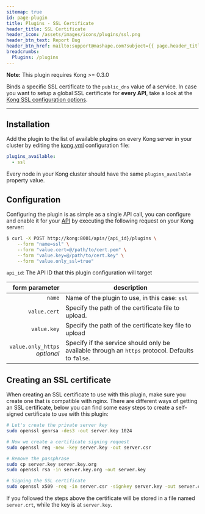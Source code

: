 ```yaml
---
sitemap: true
id: page-plugin
title: Plugins - SSL Certificate
header_title: SSL Certificate
header_icon: /assets/images/icons/plugins/ssl.png
header_btn_text: Report Bug
header_btn_href: mailto:support@mashape.com?subject={{ page.header_title }} Plugin Bug
breadcrumbs:
  Plugins: /plugins
---
```


<div class="alert alert-warning">
  <strong>Note:</strong> This plugin requires Kong >= 0.3.0
</div>

Binds a specific SSL certificate to the `public_dns` value of a service. In case you want to setup a global SSL certificate for **every API**, take a look at the [Kong SSL configuration options][configuration].

---

## Installation

Add the plugin to the list of available plugins on every Kong server in your cluster by editing the [kong.yml][configuration] configuration file:

```yaml
plugins_available:
  - ssl
```

Every node in your Kong cluster should have the same `plugins_available` property value.

## Configuration

Configuring the plugin is as simple as a single API call, you can configure and enable it for your [API][api-object] by executing the following request on your Kong server:

```bash
$ curl -X POST http://kong:8001/apis/{api_id}/plugins \
    --form "name=ssl" \
    --form "value.cert=@/path/to/cert.pem" \
    --form "value.key=@/path/to/cert.key" \
    --form "value.only_ssl=true"
```

`api_id`: The API ID that this plugin configuration will target

form parameter                                           | description
 ---:                                               | ---
`name`                                              | Name of the plugin to use, in this case: `ssl`
`value.cert`                                        | Specify the path of the certificate file to upload.
`value.key`                                         | Specify the path of the certificate key file to upload
`value.only_https`<br>*optional*                    | Specify if the service should only be available through an `https` protocol. Defaults to `false`.

## Creating an SSL certificate

When creating an SSL certificate to use with this plugin, make sure you create one that is compatible with nginx. There are different ways of getting an SSL certificate, below you can find some easy steps to create a self-signed certificate to use with this plugin:

```bash
# Let's create the private server key
sudo openssl genrsa -des3 -out server.key 1024

# Now we create a certificate signing request
sudo openssl req -new -key server.key -out server.csr

# Remove the passphrase
sudo cp server.key server.key.org
sudo openssl rsa -in server.key.org -out server.key

# Signing the SSL certificate
sudo openssl x509 -req -in server.csr -signkey server.key -out server.crt
```

If you followed the steps above the certificate will be stored in a file named `server.crt`, while the key is at `server.key`.



[api-object]: /docs/{{site.data.kong_latest.version}}/admin-api/#api-object
[configuration]: /docs/{{site.data.kong_latest.version}}/configuration#ssl_cert_path
